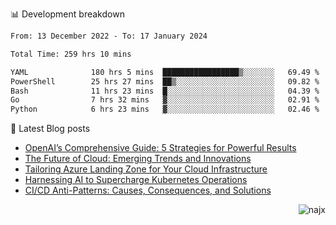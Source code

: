 📊 Development breakdown
<!--START_SECTION:waka-->

```txt
From: 13 December 2022 - To: 17 January 2024

Total Time: 259 hrs 10 mins

YAML              180 hrs 5 mins  █████████████████▒░░░░░░░   69.49 %
PowerShell        25 hrs 27 mins  ██▒░░░░░░░░░░░░░░░░░░░░░░   09.82 %
Bash              11 hrs 23 mins  █░░░░░░░░░░░░░░░░░░░░░░░░   04.39 %
Go                7 hrs 32 mins   ▓░░░░░░░░░░░░░░░░░░░░░░░░   02.91 %
Python            6 hrs 23 mins   ▓░░░░░░░░░░░░░░░░░░░░░░░░   02.46 %
```

<!--END_SECTION:waka-->

📕 Latest Blog posts

<!-- BLOG-POST-LIST:START -->
- [OpenAI’s Comprehensive Guide: 5 Strategies for Powerful Results](https://najx.dev/openai's-comprehensive-guide-to-prompt-writing-five-new-strategies-for-powerful-results/)
- [The Future of Cloud: Emerging Trends and Innovations](https://najx.dev/the-future-of-cloud-emerging-trends-and-innovations/)
- [Tailoring Azure Landing Zone for Your Cloud Infrastructure](https://najx.dev/tailoring-your-azure-landing-zone-for-cloud-infrastructure/)
- [Harnessing AI to Supercharge Kubernetes Operations](https://najx.dev/harnessing-ai-to-supercharge-kubernetes-operations/)
- [CI/CD Anti-Patterns: Causes, Consequences, and Solutions](https://najx.dev/cicd-anti-patterns/)
<!-- BLOG-POST-LIST:END -->

<p align="right">
  <img src="https://komarev.com/ghpvc/?username=najx&label=GitHub%20Profile%20Views&color=yellow&style=flat" alt="najx" />
</p align="center">
